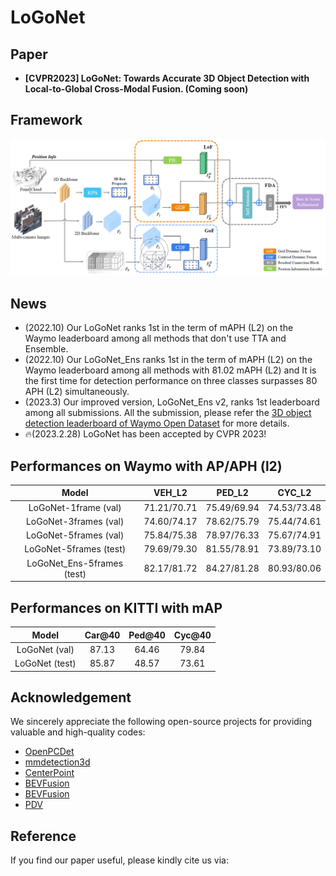 # LoGoNet

## Paper
- **[CVPR2023] LoGoNet: Towards Accurate 3D Object Detection with Local-to-Global Cross-Modal Fusion. (Coming soon)**

## Framework
![image](./docs/figs/logonet.png)

## News
- (2022.10) Our LoGoNet ranks 1st in the term of mAPH (L2) on the Waymo leaderboard among all methods that don't use TTA and Ensemble. 
- (2022.10) Our LoGoNet_Ens ranks 1st in the term of mAPH (L2) on the Waymo leaderboard among all methods with 81.02 mAPH (L2) and It is the first time for detection performance on three classes surpasses 80 APH (L2) simultaneously. 
- (2023.3) Our improved version, LoGoNet_Ens v2, ranks 1st leaderboard among all submissions. All the submission, please refer the [3D object detection leaderboard of Waymo Open Dataset](https://waymo.com/open/challenges/2020/3d-detection/) for more details.
- 🔥(2023.2.28) LoGoNet has been accepted by CVPR 2023!

## Performances on Waymo with AP/APH (l2)
|  Model   | VEH_L2 | PED_L2 | CYC_L2 |
|  :-------:   |  :----:  |  :----:  |  :----:  |
| LoGoNet-1frame  (val)   | 71.21/70.71 | 75.49/69.94 | 74.53/73.48|
| LoGoNet-3frames (val)   | 74.60/74.17 |78.62/75.79  | 75.44/74.61 |
| LoGoNet-5frames (val)  | 75.84/75.38 | 78.97/76.33 |75.67/74.91  |
| LoGoNet-5frames (test)| 79.69/79.30 | 81.55/78.91 |73.89/73.10 |
| LoGoNet_Ens-5frames (test)  | 82.17/81.72| 84.27/81.28 |80.93/80.06|

## Performances on KITTI with mAP
|  Model   | Car@40 | Ped@40 | Cyc@40|
|  :----:  |  :----:  |  :----:  |:----:  |
| LoGoNet (val) | 87.13 | 64.46 | 79.84|
| LoGoNet (test) | 85.87 | 48.57 | 73.61 |

## Acknowledgement
We sincerely appreciate the following open-source projects for providing valuable and high-quality codes: 
- [OpenPCDet](https://github.com/open-mmlab/OpenPCDet)
- [mmdetection3d](https://github.com/open-mmlab/mmdetection3d)
- [CenterPoint](https://github.com/tianweiy/CenterPoint)
- [BEVFusion](https://github.com/ADLab-AutoDrive/BEVFusion)
- [BEVFusion](https://github.com/mit-han-lab/bevfusion)
- [PDV](https://github.com/TRAILab/PDV)
## Reference
If you find our paper useful, please kindly cite us via:
```

```

